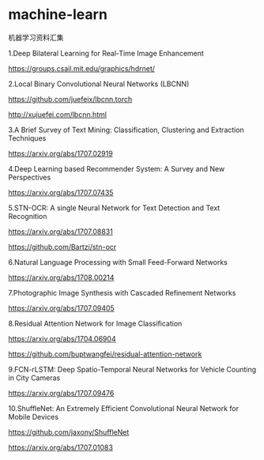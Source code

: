 # machine-learn
机器学习资料汇集

1.Deep Bilateral Learning for Real-Time Image Enhancement

https://groups.csail.mit.edu/graphics/hdrnet/

2.Local Binary Convolutional Neural Networks (LBCNN)

https://github.com/juefeix/lbcnn.torch

http://xujuefei.com/lbcnn.html

3.A Brief Survey of Text Mining: Classification, Clustering and Extraction Techniques

https://arxiv.org/abs/1707.02919

4.Deep Learning based Recommender System: A Survey and New Perspectives

https://arxiv.org/abs/1707.07435

5.STN-OCR: A single Neural Network for Text Detection and Text Recognition

https://arxiv.org/abs/1707.08831

https://github.com/Bartzi/stn-ocr

6.Natural Language Processing with Small Feed-Forward Networks

https://arxiv.org/abs/1708.00214

7.Photographic Image Synthesis with Cascaded Refinement Networks

https://arxiv.org/abs/1707.09405

8.Residual Attention Network for Image Classification

https://arxiv.org/abs/1704.06904

https://github.com/buptwangfei/residual-attention-network

9.FCN-rLSTM: Deep Spatio-Temporal Neural Networks for Vehicle Counting in City Cameras

https://arxiv.org/abs/1707.09476

10.ShuffleNet: An Extremely Efficient Convolutional Neural Network for Mobile Devices

https://github.com/jaxony/ShuffleNet

https://arxiv.org/abs/1707.01083

